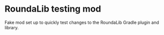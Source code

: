 # RoundaLib testing mod

Fake mod set up to quickly test changes to the RoundaLib Gradle plugin and library.
